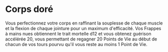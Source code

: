 # Corps doré

<p>Vous perfectionnez votre corps en raffinant la souplesse de chaque muscle et la flexion de chaque jointure pour un maximum d'efficacité. Vos Frappes à mains nues obtiennent le trait mortelle d12 et vous obtenez guérison accélérée 20, vous permettant de regagner 20 Points de Vie au début de chacun de vos tours pourvu qu'il vous reste au moins 1 Point de Vie.&nbsp;</p>